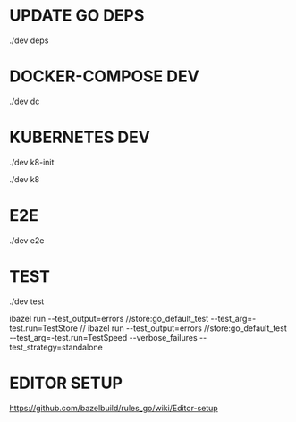 # UPDATE GO DEPS

./dev deps

# DOCKER-COMPOSE DEV

./dev dc

# KUBERNETES DEV

./dev k8-init

./dev k8

# E2E

./dev e2e

# TEST

./dev test

ibazel run --test_output=errors //store:go_default_test --test_arg=-test.run=TestStore
// ibazel run --test_output=errors //store:go_default_test --test_arg=-test.run=TestSpeed --verbose_failures --test_strategy=standalone

# EDITOR SETUP

https://github.com/bazelbuild/rules_go/wiki/Editor-setup
